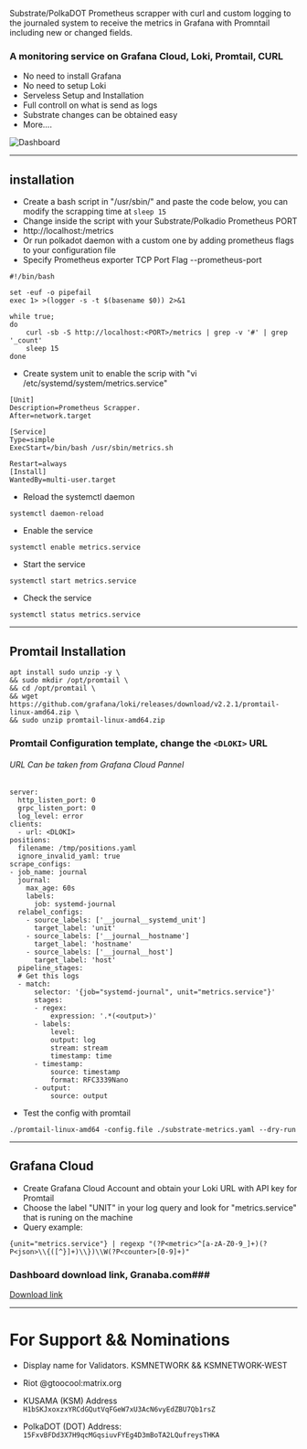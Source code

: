 Substrate/PolkaDOT Prometheus scrapper with curl and custom logging to the journaled system to receive the metrics in Grafana with Promntail including new or changed fields. 

### A monitoring service on Grafana Cloud, Loki, Promtail, CURL ###
* No need to install Grafana
* No need to setup Loki
* Serveless Setup and Installation
* Full controll on what is send as logs
* Substrate changes can be obtained easy
* More....

![Dashboard](https://grafana.com/api/dashboards/15674/images/11599/image)

---
## installation
* Create a bash script in "/usr/sbin/" and paste the code below, you can modify the scrapping time at ```sleep 15```
* Change <PORT> inside the script with your Substrate/Polkadio Prometheus PORT
* http://localhost:<PORT>/metrics
* Or run polkadot daemon with a custom one by adding prometheus flags to your configuration file
* Specify Prometheus exporter TCP Port Flag --prometheus-port <PORT>
```
#!/bin/bash

set -euf -o pipefail
exec 1> >(logger -s -t $(basename $0)) 2>&1

while true;
do
    curl -sb -S http://localhost:<PORT>/metrics | grep -v '#' | grep '_count' 
    sleep 15
done
```
* Create system unit to enable the scrip with "vi /etc/systemd/system/metrics.service" 
```
[Unit]
Description=Prometheus Scrapper.
After=network.target 

[Service]
Type=simple 
ExecStart=/bin/bash /usr/sbin/metrics.sh

Restart=always
[Install]
WantedBy=multi-user.target
```
* Reload the systemctl daemon
```
systemctl daemon-reload 
```
* Enable the service 
```
systemctl enable metrics.service
```
* Start the service
```
systemctl start metrics.service
```
* Check the service 
```
systemctl status metrics.service
```
---
## Promtail Installation ##
```
apt install sudo unzip -y \
&& sudo mkdir /opt/promtail \
&& cd /opt/promtail \
&& wget https://github.com/grafana/loki/releases/download/v2.2.1/promtail-linux-amd64.zip \
&& sudo unzip promtail-linux-amd64.zip
```
### Promtail Configuration template, change the ```<DLOKI>``` URL ###
###### URL Can be taken from Grafana Cloud Pannel ######
```
server:
  http_listen_port: 0
  grpc_listen_port: 0
  log_level: error
clients:
  - url: <DLOKI>
positions:
  filename: /tmp/positions.yaml
  ignore_invalid_yaml: true
scrape_configs:
- job_name: journal
  journal:
    max_age: 60s
    labels:
      job: systemd-journal
  relabel_configs:
    - source_labels: ['__journal__systemd_unit']
      target_label: 'unit'
    - source_labels: ['__journal__hostname']
      target_label: 'hostname'
    - source_labels: ['__journal__host']
      target_label: 'host'
  pipeline_stages:
  # Get this logs
  - match:
      selector: '{job="systemd-journal", unit="metrics.service"}'
      stages:
      - regex:
          expression: '.*(<output>)'
      - labels:
          level:
          output: log
          stream: stream
          timestamp: time
      - timestamp:
          source: timestamp
          format: RFC3339Nano
      - output:
          source: output
```
* Test the config with promtail
```
./promtail-linux-amd64 -config.file ./substrate-metrics.yaml --dry-run 
```
---
## Grafana Cloud ##
* Create Grafana Cloud Account and obtain your Loki URL with API key for Promtail
* Choose the label "UNIT" in your log query and look for "metrics.service" that is runing on the machine 
* Query example:
```
{unit="metrics.service"} | regexp "(?P<metric>^[a-zA-Z0-9_]+)(?P<json>\\{([^}]+)\\})\\W(?P<counter>[0-9]+)"
```

### Dashboard download link, Granaba.com###
[Download link](https://grafana.com/grafana/dashboards/15674)

---
# For Support && Nominations #
* Display name for Validators. KSMNETWORK && KSMNETWORK-WEST 
* Riot @gtoocool:matrix.org

* KUSAMA (KSM) Address
```H1bSKJxoxzxYRCdGQutVqFGeW7xU3AcN6vyEdZBU7Qb1rsZ```

* PolkaDOT (DOT) Address:
```15FxvBFDd3X7H9qcMGqsiuvFYEg4D3mBoTA2LQufreysTHKA```

